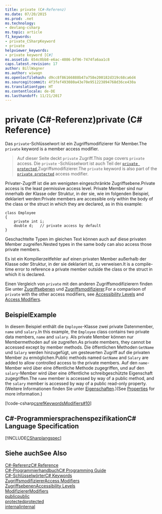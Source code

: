 ```yaml
---
title: private (C#-Referenz)
ms.date: 07/20/2015
ms.prod: .net
ms.technology:
- devlang-csharp
ms.topic: article
f1_keywords:
- private_CSharpKeyword
- private
helpviewer_keywords:
- private keyword [C#]
ms.assetid: 654c0bb8-e6ac-4086-bf96-7474fa6aa1c8
caps.latest.revision: 17
author: BillWagner
ms.author: wiwagn
ms.openlocfilehash: d9cc8f86166888b47a758e200182d319c68ca6d4
ms.sourcegitcommit: 4f3fef493080a43e70e951223894768d36ce430a
ms.translationtype: HT
ms.contentlocale: de-DE
ms.lasthandoff: 11/21/2017
---
```

# <a name="private-c-reference"></a><span data-ttu-id="f5525-102">private (C#-Referenz)</span><span class="sxs-lookup"><span data-stu-id="f5525-102">private (C# Reference)</span></span>
<span data-ttu-id="f5525-103">Das `private`-Schlüsselwort ist ein Zugriffsmodifizierer für Member.</span><span class="sxs-lookup"><span data-stu-id="f5525-103">The `private` keyword is a member access modifier.</span></span> 
   
 > <span data-ttu-id="f5525-104">Auf dieser Seite deckt `private` Zugriff.</span><span class="sxs-lookup"><span data-stu-id="f5525-104">This page covers `private` access.</span></span> <span data-ttu-id="f5525-105">Die `private` -Schlüsselwort ist auch Teil der [ `private protected` ](./private-protected.md) Zugriffsmodifizierer.</span><span class="sxs-lookup"><span data-stu-id="f5525-105">The `private` keyword is also part of the [`private protected`](./private-protected.md) access modifier.</span></span>
  
<span data-ttu-id="f5525-106">Privater-Zugriff ist die am wenigsten eingeschränkte Zugriffsebene.</span><span class="sxs-lookup"><span data-stu-id="f5525-106">Private access is the least permissive access level.</span></span> <span data-ttu-id="f5525-107">Private Member sind nur innerhalb der Klasse oder Struktur, in der sie, wie im folgenden Beispiel, deklariert werden:</span><span class="sxs-lookup"><span data-stu-id="f5525-107">Private members are accessible only within the body of the class or the struct in which they are declared, as in this example:</span></span>  
  
```  
class Employee  
{  
    private int i;  
    double d;   // private access by default  
}  
```  

 <span data-ttu-id="f5525-108">Geschachtelte Typen im gleichen Text können auch auf diese privaten Member zugreifen.</span><span class="sxs-lookup"><span data-stu-id="f5525-108">Nested types in the same body can also access those private members.</span></span>  
  
 <span data-ttu-id="f5525-109">Es ist ein Kompilierzeitfehler auf einen privaten Member außerhalb der Klasse oder Struktur, in der sie deklariert ist, zu verweisen.</span><span class="sxs-lookup"><span data-stu-id="f5525-109">It is a compile-time error to reference a private member outside the class or the struct in which it is declared.</span></span>  
  
 <span data-ttu-id="f5525-110">Einen Vergleich von `private` mit den anderen Zugriffsmodifizierern finden Sie unter [Zugriffsebenen](../../../csharp/language-reference/keywords/accessibility-levels.md) und [Zugriffsmodifizierer](../../../csharp/programming-guide/classes-and-structs/access-modifiers.md).</span><span class="sxs-lookup"><span data-stu-id="f5525-110">For a comparison of `private` with the other access modifiers, see [Accessibility Levels](../../../csharp/language-reference/keywords/accessibility-levels.md) and [Access Modifiers](../../../csharp/programming-guide/classes-and-structs/access-modifiers.md).</span></span>  
  
## <a name="example"></a><span data-ttu-id="f5525-111">Beispiel</span><span class="sxs-lookup"><span data-stu-id="f5525-111">Example</span></span>  
 <span data-ttu-id="f5525-112">In diesem Beispiel enthält die `Employee`-Klasse zwei private Datenmember, `name` und `salary`.</span><span class="sxs-lookup"><span data-stu-id="f5525-112">In this example, the `Employee` class contains two private data members, `name` and `salary`.</span></span> <span data-ttu-id="f5525-113">Als private Member können nur Membermethoden auf sie zugreifen.</span><span class="sxs-lookup"><span data-stu-id="f5525-113">As private members, they cannot be accessed except by member methods.</span></span> <span data-ttu-id="f5525-114">Die öffentlichen Methoden `GetName` und `Salary` werden hinzugefügt, um gesteuerten Zugriff auf die privaten Member zu ermöglichen.</span><span class="sxs-lookup"><span data-stu-id="f5525-114">Public methods named `GetName` and `Salary` are added to allow controlled access to the private members.</span></span> <span data-ttu-id="f5525-115">Auf den `name`-Member wird über eine öffentliche Methode zugegriffen, und auf den `salary`-Member wird über eine öffentliche schreibgeschützte Eigenschaft zugegriffen.</span><span class="sxs-lookup"><span data-stu-id="f5525-115">The `name` member is accessed by way of a public method, and the `salary` member is accessed by way of a public read-only property.</span></span> <span data-ttu-id="f5525-116">(Weitere Informationen finden Sie unter [Eigenschaften](../../../csharp/programming-guide/classes-and-structs/properties.md).)</span><span class="sxs-lookup"><span data-stu-id="f5525-116">(See [Properties](../../../csharp/programming-guide/classes-and-structs/properties.md) for more information.)</span></span>  
  
 [!code-csharp[csrefKeywordsModifiers#10](../../../csharp/language-reference/keywords/codesnippet/CSharp/private_1.cs)]  
  
## <a name="c-language-specification"></a><span data-ttu-id="f5525-117">C#-Programmiersprachenspezifikation</span><span class="sxs-lookup"><span data-stu-id="f5525-117">C# Language Specification</span></span>  
 [!INCLUDE[CSharplangspec](~/includes/csharplangspec-md.md)]  
  
## <a name="see-also"></a><span data-ttu-id="f5525-118">Siehe auch</span><span class="sxs-lookup"><span data-stu-id="f5525-118">See Also</span></span>  
 [<span data-ttu-id="f5525-119">C#-Referenz</span><span class="sxs-lookup"><span data-stu-id="f5525-119">C# Reference</span></span>](../../../csharp/language-reference/index.md)  
 [<span data-ttu-id="f5525-120">C#-Programmierhandbuch</span><span class="sxs-lookup"><span data-stu-id="f5525-120">C# Programming Guide</span></span>](../../../csharp/programming-guide/index.md)  
 [<span data-ttu-id="f5525-121">C#-Schlüsselwörter</span><span class="sxs-lookup"><span data-stu-id="f5525-121">C# Keywords</span></span>](../../../csharp/language-reference/keywords/index.md)  
 [<span data-ttu-id="f5525-122">Zugriffsmodifizierer</span><span class="sxs-lookup"><span data-stu-id="f5525-122">Access Modifiers</span></span>](../../../csharp/language-reference/keywords/access-modifiers.md)  
 [<span data-ttu-id="f5525-123">Zugriffsebenen</span><span class="sxs-lookup"><span data-stu-id="f5525-123">Accessibility Levels</span></span>](../../../csharp/language-reference/keywords/accessibility-levels.md)  
 [<span data-ttu-id="f5525-124">Modifizierer</span><span class="sxs-lookup"><span data-stu-id="f5525-124">Modifiers</span></span>](../../../csharp/language-reference/keywords/modifiers.md)  
 [<span data-ttu-id="f5525-125">public</span><span class="sxs-lookup"><span data-stu-id="f5525-125">public</span></span>](../../../csharp/language-reference/keywords/public.md)  
 [<span data-ttu-id="f5525-126">protected</span><span class="sxs-lookup"><span data-stu-id="f5525-126">protected</span></span>](../../../csharp/language-reference/keywords/protected.md)  
 [<span data-ttu-id="f5525-127">internal</span><span class="sxs-lookup"><span data-stu-id="f5525-127">internal</span></span>](../../../csharp/language-reference/keywords/internal.md)
